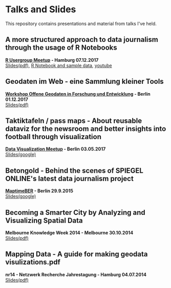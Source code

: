 # Talks and Slides
This repository contains presentations and material from talks I've held.

## A more structured approach to data journalism through the usage of R Notebooks
**[R Usergroup Meetup](https://www.meetup.com/de-DE/Hamburg-R-User-Group/events/244169901/) - Hamburg 07.12.2017**  
[Slides(pdf)](2017.12%20-%20DDJ%20and%20R%20Notebooks.pdf), [R Notebook and sample data](2017.12%20-%20DDJ%20and%20R%20Notebooks), [youtube](https://www.youtube.com/watch?v=FWqSZ_NiRwg)

## Geodaten im Web - eine Sammlung kleiner Tools
**[Workshop Offene Geodaten in Forschung und Entwicklung](http://www.geomatik-hamburg.de/odw/) - Berlin 01.12.2017**  
[Slides(pdf)](2017.12%20-%20Geodaten%20im%20Web%20-%20eine%20Sammlung%20kleiner%20Tools.pdf)

## Taktiktafeln / pass maps - About reusable dataviz for the newsroom and better insights into football through visualization
**[Data Visualization Meetup](https://www.meetup.com/de-DE/Data-Visualization-Berlin/events/239380169/) - Berlin 03.05.2017**  
[Slides(google)](http://tiny.cc/taktiktafeln)

## Betongold - Behind the scenes of SPIEGEL ONLINE's latest data journalism project
**[MaptimeBER](https://www.meetup.com/de-DE/Maptime-BER/events/224188178/) - Berlin 29.9.2015**  
[Slides(google)](http://tiny.cc/SPON_betongold)

## Becoming a Smarter City by Analyzing and Visualizing Spatial Data
**Melbourne Knowledge Week 2014 - Melbourne 30.10.2014**  
[Slides(pdf)](2014.10%20-%20Becoming%20a%20Smarter%20City%20by%20Analyzing%20and%20Visualizing%20Spatial%20Data.pdf)

## Mapping Data - A guide for making geodata visulizations.pdf
**nr14 - Netzwerk Recherche Jahrestagung - Hamburg 04.07.2014**  
[Slides(pdf)](2014.06%20-%20Mapping%20Data%20-%20A%20guide%20for%20making%20geodata%20visulizations.pdf)